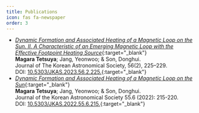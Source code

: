 ```yaml
---
title: Publications
icon: fas fa-newspaper
order: 3
---
```


- _[Dynamic Formation and Associated Heating of a Magnetic Loop on the Sun. II. A Characteristic of an Emerging Magnetic Loop with the Effective Footpoint Heating Source](https://ui.adsabs.harvard.edu/abs/2023JKAS...56..225M/abstract)_{:target="\_blank"} \
  **Magara Tetsuya**; Jang, Yeonwoo; & Son, Donghui. \
  Journal of The Korean Astronomical Society, 56(2), 225–229. \
  DOI: [10.5303/JKAS.2023.56.2.225.](https://doi.org/10.5303/JKAS.2023.56.2.225){:target="\_blank"}
- _[Dynamic Formation and Associated Heating of a Magnetic Loop on the Sun](https://ui.adsabs.harvard.edu/abs/2022JKAS...55..215M/abstract)_{:target="\_blank"} \
  **Magara Tetsuya**; Jang, Yeonwoo; & Son, Donghui. \
  Journal of the Korean Astronomical Society 55.6 (2022): 215-220. \
  DOI: [10.5303/JKAS.2022.55.6.215.](https://doi.org/10.5303/JKAS.2022.55.6.215){:target="\_blank"}
